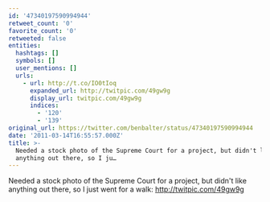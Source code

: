 ```yaml
---
id: '47340197590994944'
retweet_count: '0'
favorite_count: '0'
retweeted: false
entities:
  hashtags: []
  symbols: []
  user_mentions: []
  urls:
    - url: http://t.co/IO0tIoq
      expanded_url: http://twitpic.com/49gw9g
      display_url: twitpic.com/49gw9g
      indices:
        - '120'
        - '139'
original_url: https://twitter.com/benbalter/status/47340197590994944
date: '2011-03-14T16:55:57.000Z'
title: >-
  Needed a stock photo of the Supreme Court for a project, but didn't like
  anything out there, so I ju…
---
```


Needed a stock photo of the Supreme Court for a project, but didn't like anything out there, so I just went for a walk: http://twitpic.com/49gw9g